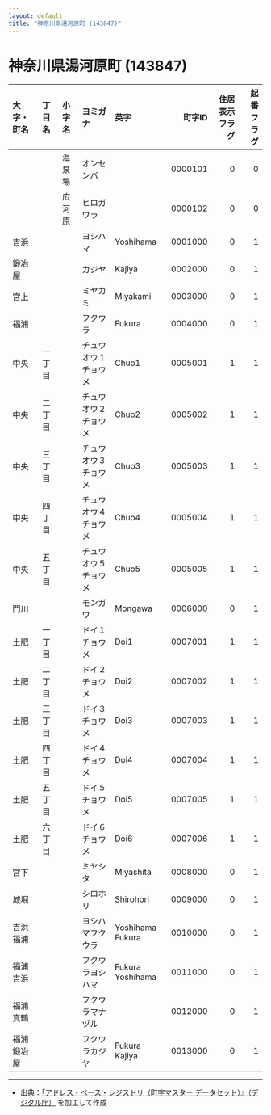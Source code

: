 ```yaml
---
layout: default
title: "神奈川県湯河原町 (143847)"
---
```


# 神奈川県湯河原町 (143847)

| 大字・町名 | 丁目名 | 小字名 | ヨミガナ | 英字 | 町字ID | 住居表示フラグ | 起番フラグ |
|:--------|:------|:------|:-----------------|:---------------------|--------:|----------:|--------:|
|  |  | 温泉場 | オンセンバ |  | 0000101 | 0 | 0 |
|  |  | 広河原 | ヒロガワラ |  | 0000102 | 0 | 0 |
| 吉浜 |  |  | ヨシハマ | Yoshihama | 0001000 | 0 | 1 |
| 鍛冶屋 |  |  | カジヤ | Kajiya | 0002000 | 0 | 1 |
| 宮上 |  |  | ミヤカミ | Miyakami | 0003000 | 0 | 1 |
| 福浦 |  |  | フクウラ | Fukura | 0004000 | 0 | 1 |
| 中央 | 一丁目 |  | チュウオウ１チョウメ | Chuo1 | 0005001 | 1 | 1 |
| 中央 | 二丁目 |  | チュウオウ２チョウメ | Chuo2 | 0005002 | 1 | 1 |
| 中央 | 三丁目 |  | チュウオウ３チョウメ | Chuo3 | 0005003 | 1 | 1 |
| 中央 | 四丁目 |  | チュウオウ４チョウメ | Chuo4 | 0005004 | 1 | 1 |
| 中央 | 五丁目 |  | チュウオウ５チョウメ | Chuo5 | 0005005 | 1 | 1 |
| 門川 |  |  | モンガワ | Mongawa | 0006000 | 0 | 1 |
| 土肥 | 一丁目 |  | ドイ１チョウメ | Doi1 | 0007001 | 1 | 1 |
| 土肥 | 二丁目 |  | ドイ２チョウメ | Doi2 | 0007002 | 1 | 1 |
| 土肥 | 三丁目 |  | ドイ３チョウメ | Doi3 | 0007003 | 1 | 1 |
| 土肥 | 四丁目 |  | ドイ４チョウメ | Doi4 | 0007004 | 1 | 1 |
| 土肥 | 五丁目 |  | ドイ５チョウメ | Doi5 | 0007005 | 1 | 1 |
| 土肥 | 六丁目 |  | ドイ６チョウメ | Doi6 | 0007006 | 1 | 1 |
| 宮下 |  |  | ミヤシタ | Miyashita | 0008000 | 0 | 1 |
| 城堀 |  |  | シロホリ | Shirohori | 0009000 | 0 | 1 |
| 吉浜福浦 |  |  | ヨシハマフクウラ | Yoshihama Fukura | 0010000 | 0 | 1 |
| 福浦吉浜 |  |  | フクウラヨシハマ | Fukura Yoshihama | 0011000 | 0 | 1 |
| 福浦真鶴 |  |  | フクウラマナヅル |  | 0012000 | 0 | 1 |
| 福浦鍛冶屋 |  |  | フクウラカジヤ | Fukura Kajiya | 0013000 | 0 | 1 |

---

- 出典：[「アドレス・ベース・レジストリ（町字マスター データセット）』（デジタル庁）](https://www.digital.go.jp/policies/base_registry_address/) を加工して作成